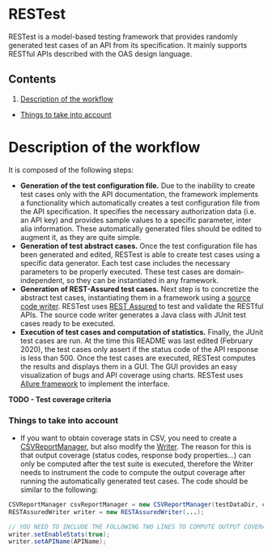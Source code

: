 # RESTest
RESTest is a model-based testing framework that provides randomly generated test cases of an API from its specification. It mainly supports RESTful APIs described with the OAS design language.
## Contents
1. [Description of the workflow](#description-of-the-workflow)
* [Things to take into account](#things-to-take-into-account)
# Description of the workflow
It is composed of the following steps:
* **Generation of the test configuration file.** Due to the inability to create test cases only with the API documentation, the framework implements a functionality which automatically creates a test configuration file from the API specification. It specifies the necessary authorization data (i.e. an API key) and provides sample values to a specific parameter, inter alia information. These automatically generated files should be edited to augment it, as they are quite simple.
* **Generation of test abstract cases.** Once the test configuration file has been generated and edited, RESTest is able to create test cases using a specific data generator. Each test case includes the necessary parameters to be properly executed. These test cases are domain-independent, so they can be instantiated in any framework.
* **Generation of REST-Assured test cases.** Next step is to concretize the abstract test cases, instantiating them in a framework using a [source code writer](https://github.com/isa-group/RESTest/blob/develop/src/main/java/es/us/isa/restest/testcases/writers/RESTAssuredWriter.java). RESTest uses [REST Assured](https://github.com/rest-assured/rest-assured) to test and validate the RESTful APIs. The source code writer generates a Java class with JUnit test cases ready to be executed.
* **Execution of test cases and computation of statistics.** Finally, the JUnit test cases are run. At the time this README was last edited (February 2020), the test cases only assert if the status code of the API response is less than 500. Once the test cases are executed, RESTest computes the results and displays them in a GUI. The GUI provides an easy visualization of bugs and API coverage using charts. RESTest uses [Allure framework](http://allure.qatools.ru/) to implement the interface. 

**TODO - Test coverage criteria** 
### Things to take into account
* If you want to obtain coverage stats in CSV, you need to create a [CSVReportManager](https://github.com/isa-group/RESTest/blob/master/src/main/java/es/us/isa/restest/util/CSVReportManager.java), but also modify the [Writer](https://github.com/isa-group/RESTest/blob/master/src/main/java/es/us/isa/restest/testcases/writers/RESTAssuredWriter.java). The reason for this is that output coverage (status codes, response body properties...) can only be computed after the test suite is executed, therefore the Writer needs to instrument the code to compute the output coverage after running the automatically generated test cases. The code should be similar to the following:
```java
CSVReportManager csvReportManager = new CSVReportManager(testDataDir, coverageDataDir);
RESTAssuredWriter writer = new RESTAssuredWriter(...);

// YOU NEED TO INCLUDE THE FOLLOWING TWO LINES TO COMPUTE OUTPUT COVERAGE
writer.setEnableStats(true);
writer.setAPIName(APIName);
```
